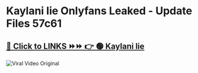 
 # Kaylani lie Onlyfans Leaked - Update Files 57c61

## <h2><a href="https://clipsfans.com/Kaylani_lie&ref=git">🔗 Click to LINKS ⏩⏩ 👉 🟢 Kaylani lie </a></h2>

<a href="https://clipsfans.com/Kaylani_lie&ref=git" rel="nofollow" data-target="animated-image.originalLink"><img src="https://i.ibb.co.com/xMMVF88/686577567.gif" alt="Viral Video Original" style="max-width: 100%; display: inline-block;" data-target="animated-image.originalImage"></a>

